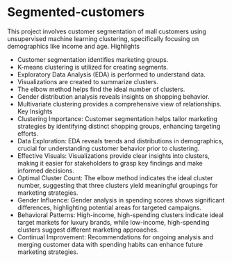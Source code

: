 # Segmented-customers
This project involves customer segmentation of mall customers using unsupervised machine learning clustering, specifically focusing on demographics like income and age.
Highlights
- Customer segmentation identifies marketing groups.
- K-means clustering is utilized for creating segments.
- Exploratory Data Analysis (EDA) is performed to understand data.
- Visualizations are created to summarize clusters.
- The elbow method helps find the ideal number of clusters.
- Gender distribution analysis reveals insights on shopping behavior.
- Multivariate clustering provides a comprehensive view of relationships.
Key Insights
- Clustering Importance: Customer segmentation helps tailor marketing strategies by identifying distinct shopping groups, enhancing targeting efforts.
- Data Exploration: EDA reveals trends and distributions in demographics, crucial for understanding customer behavior prior to clustering.
- Effective Visuals: Visualizations provide clear insights into clusters, making it easier for stakeholders to grasp key findings and make informed decisions.
- Optimal Cluster Count: The elbow method indicates the ideal cluster number, suggesting that three clusters yield meaningful groupings for marketing strategies.
- Gender Influence: Gender analysis in spending scores shows significant differences, highlighting potential areas for targeted campaigns.
- Behavioral Patterns: High-income, high-spending clusters indicate ideal target markets for luxury brands, while low-income, high-spending clusters suggest different marketing approaches.
- Continual Improvement: Recommendations for ongoing analysis and merging customer data with spending habits can enhance future marketing strategies.
